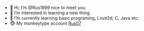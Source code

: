 - 👋 Hi, I’m @Rus1999 nice to meet you.
- 👀 I’m interested in learning a new thing.
- 🌱 I’m currently learning basic programing, Love2d, C, Java etc.
- 🐵 My monkeytype account [Rus07](https://monkeytype.com/profile/Pcbj0lckCIcBvhioUxmtHEhpHo43)

<!---
Rus1999/Rus1999 is a ✨ special ✨ repository because its `README.md` (this file) appears on your GitHub profile.
You can click the Preview link to take a look at your changes.
--->
